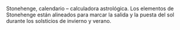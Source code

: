 Stonehenge, calendario – calculadora astrológica. Los elementos de Stonehenge están alineados para marcar la salida y la puesta del sol durante los solsticios de invierno y verano.
